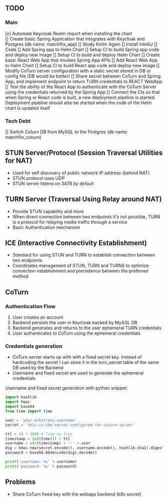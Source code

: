 

## TODO
### Main
[x] Automate Keycloak Realm import when installing the chart   
[] Create basic Spring Application that integrates with Keycloak and Postgres   (db name: matchflix_app)
    [] Study Kotlin Again
    [] Install IntelliJ
    [] Code
[] Add Spring app to Helm Chart
[] Setup CI to build Spring app code and deploy new image
[] Setup CI to build and deploy Helm Chart
[] Create basic React Web App that invokes Spring App APIs
[] Add React Web App to Helm Chart
[] Setup CI to build React app code and deploy new image
[] Modify CoTurn server configuration with a static secret stored in DB or config file (DB would be better)
[] Share secret between CoTurn and Spring App, and implement endpoint to return TURN credentials to REACT WebApp
[] Test the ability of the React App to authenticate with the CoTurn Server using the credentials returned by the Spring App
[] Connect the CIs so that when Spring or React code is built, a new deployment pipeline is started. Deployment pipeline should also be started when the code of the Helm chart is updated itself

### Tech Debt
[] Switch Coturn DB from MySQL to the Postgres (db name: matchflix_coturn)





## STUN Server/Protocol (Session Traversal Utilities for NAT)
- Used for self discovery of public network IP address (behind NAT)
- STUN protocol uses UDP
- STUN server listens on 3478 by default


## TURN Server (Traversal Using Relay around NAT)
- Provide STUN capability and more
- When direct connection between two endpoints it's not possible, TURN is a protocol for relaying media traffic through a service
- Basic Authentication mechanism



## ICE (Interactive Connectivity Establishment)
- Standard for using STUN and TURN to establish connection between two endpoints
- Coordinates management of STUN, TURN and TURNS to optimize connection establishment and precedence between the preferred method





## CoTurn

### Authentication Flow
1. User creates an account
2. Backend persists the user in Keycloak backed by MySQL DB
3. Backend generates and returns to the user ephemeral TURN credentials
4. User authenticates to CoTurn using the ephemeral credentials

### Credentials generation
- CoTurn server starts up with with a fixed secret key. Instead of hardcoding the secret I can store it in the turn_secret table of the same DB used by the Backend
- Username and fixed secret are used to generate the ephemeral credentials

Username and fixed secret generation with python snippet:
```py
import hashlib
import hmac
import base64
from time import time

user = 'your-arbitrary-username'
secret = 'this-is-the-secret-configured-for-coturn-server'

ttl = 24 * 3600 # Time to live
timestamp = int(time()) + ttl
username = str(timestamp) + ':' + user
dig = hmac.new(secret.encode(), username.encode(), hashlib.sha1).digest()
password = base64.b64encode(dig).decode()

print('username: %s' % username)
print('password: %s' % password)
```



## Problems
- Share CoTurn fixed key with the webapp backend (k8s secret)


